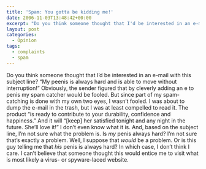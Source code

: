 ```yaml
---
title: 'Spam: You gotta be kidding me!'
date: 2006-11-03T13:48:42+00:00
excerpt: "Do you think someone thought that I'd be interested in an e-mail with this subject line? &quot;My peenis is always"
layout: post
categories:
  - Opinion
tags:
  - complaints
  - spam
---
```

Do you think someone thought that I&#8217;d be interested in an e-mail with this subject line? &#8220;My peenis is always hard and is able to move without interruption!&#8221; Obviously, the sender figured that by cleverly adding an e to penis my spam catcher would be fooled. But since part of my spam-catching is done with my own two eyes, I wasn&#8217;t fooled. I was about to dump the e-mail in the trash, but I was at least compelled to read it. The product &#8220;is ready to contribute to your durability, confidence and happiness.&#8221; And it will &#8220;[keep] her satisfied tonight and any night in the future. She&#8217;ll love it!&#8221; I don&#8217;t even know what it is. And, based on the subject line, I&#8217;m not sure what the problem is. Is _my_ penis always hard? I&#8217;m not sure that&#8217;s exactly a problem. Well, I suppose that _would_ be a problem. Or is this guy telling me that _his_ penis is always hard? In which case, I don&#8217;t think I care. I can&#8217;t believe that someone thought this would entice me to visit what is most likely a virus- or spyware-laced website.